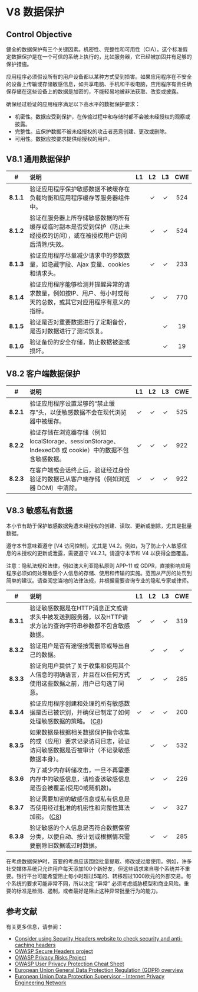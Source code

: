 # V8 数据保护

## Control Objective

健全的数据保护有三个关键因素。机密性、完整性和可用性（CIA）。这个标准假定数据保护是在一个可信的系统上执行的，比如服务器，它已经被加固并有足够的保护措施。

应用程序必须假设所有的用户设备都以某种方式受到损害。如果应用程序在不安全的设备上传输或存储敏感信息，如共享电脑、手机和平板电脑，应用程序有责任确保存储在这些设备上的数据是加密的，不能轻易地被非法获取、改变或披露。

确保经过验证的应用程序满足以下高水平的数据保护要求：

* 机密性。数据应受到保护，在传输过程中和存储时都不会被未经授权的观察或披露。
* 完整性。应保护数据不被未经授权的攻击者恶意创建、更改或删除。
* 可用性。数据应按要求提供给授权的用户。

## V8.1 通用数据保护

| # | 说明 | L1 | L2 | L3 | CWE |
| :---: | :--- | :---: | :---:| :---: | :---: |
| **8.1.1** | 验证应用程序保护敏感数据不被缓存在负载均衡和应用程序缓存等服务器组件中。 | | ✓ | ✓ | 524 |
| **8.1.2** | 验证在服务器上所存储敏感数据的所有缓存或临时副本是否受到保护（防止未经授权的访问），或在被授权用户访问后清除/失效。 | | ✓ | ✓ | 524 |
| **8.1.3** | 验证应用程序尽量减少请求中的参数数量，如隐藏字段、Ajax 变量、cookies 和请求头。 | | ✓ | ✓ | 233 |
| **8.1.4** | 验证应用程序能够检测并提醒异常的请求数量，例如按IP、用户、每小时或每天的总数，或其它对应用程序有意义的指标。 | | ✓ | ✓ | 770 |
| **8.1.5** | 验证是否对重要数据进行了定期备份，是否对数据进行了测试恢复。 | | | ✓ | 19 |
| **8.1.6** | 验证备份的安全存储，防止数据被盗或损坏。 | | | ✓ | 19 |

## V8.2 客户端数据保护

| # | 说明 | L1 | L2 | L3 | CWE |
| :---: | :--- | :---: | :---:| :---: | :---: |
| **8.2.1** | 验证应用程序设置足够的“禁止缓存”头，以便敏感数据不会在现代浏览器中被缓存。 | ✓ | ✓ | ✓ | 525 |
| **8.2.2** | 验证存储在浏览器存储（例如 localStorage、sessionStorage、IndexedDB 或 cookie）中的数据不包含敏感数据。 | ✓ | ✓ | ✓ | 922 |
| **8.2.3** | 在客户端或会话终止后，验证经过身份验证的数据已从客户端存储（例如浏览器 DOM）中清除。 | ✓ | ✓ | ✓ | 922 |

## V8.3 敏感私有数据

本小节有助于保护敏感数据免遭未经授权的创建、读取、更新或删除，尤其是批量数据。

遵守本节意味着遵守 [V4 访问控制]，尤其是 V4.2。例如，为了防止个人敏感信息的未授权的更新或泄露，需要遵守 V4.2.1。请遵守本节和 V4 以获得全面覆盖。

注意：隐私法规和法律，例如澳大利亚隐私原则 APP-11 或 GDPR，直接影响应用程序必须如何处理敏感个人信息的存储、使用和传输的实施。范围从严厉的处罚到简单的建议。请查阅您当地的法律法规，并根据需要咨询专业的隐私专家或律师。

| # | 说明 | L1 | L2 | L3 | CWE |
| :---: | :--- | :---: | :---:| :---: | :---: |
| **8.3.1** | 验证敏感数据是在HTTP消息正文或请求头中被发送到服务器，以及HTTP请求方法的查询字符串参数都不包含敏感数据。 | ✓ | ✓ | ✓ | 319 |
| **8.3.2** | 验证用户是否有途径按需删除或导出自己的数据。| | ✓ | ✓ | ✓ | 212 |
| **8.3.3** | 验证向用户提供了关于收集和使用其个人信息的明确语言，并且在以任何方式使用这些数据之前，用户已勾选了同意。 | ✓ | ✓ | ✓ | 285 |
| **8.3.4** | 验证应用程序创建和处理的所有敏感数据是否已被识别，并确保已制定了如何处理敏感数据的策略。 ([C8](https://owasp.org/www-project-proactive-controls/#div-numbering)) | ✓ | ✓ | ✓ | 200 |
| **8.3.5** | 如果数据是根据相关数据保护指令收集的或（应用）要求记录访问日志，验证访问敏感数据是否被审计（不记录敏感数据本身）。 | | ✓ | ✓ | 532 |
| **8.3.6** | 为了减少内存转储攻击，一旦不再需要内存中的敏感信息，请检查该敏感信息是否会被覆盖(使用0或随机数)。 | | ✓ | ✓ | 226 |
| **8.3.7** | 验证需要加密的敏感信息或私有信息是否使用经过批准的机密性和完整性算法加密。 ([C8](https://owasp.org/www-project-proactive-controls/#div-numbering)) | | ✓ | ✓ | 327 |
| **8.3.8** | 验证敏感的个人信息是否符合数据保留分类，以便自动、按计划或根据情况需要删除旧数据或过时数据。 | | ✓ | ✓ | 285 |

在考虑数据保护时，首要的考虑应该围绕批量提取、修改或过度使用。例如，许多社交媒体系统只允许用户每天添加100个新好友，但这些请求来自哪个系统并不重要。银行平台可能希望阻止每小时超过5笔的、转移超过1000欧元的外部交易。每个系统的要求可能非常不同，所以决定 “异常” 必须考虑威胁模型和商业风险。重要的标准是检测、遏制，或者最好是阻止这种异常批量行为的能力。

## 参考文献

有关更多信息，请参阅：

* [Consider using Security Headers website to check security and anti-caching headers](https://securityheaders.io)
* [OWASP Secure Headers project](https://owasp.org/www-project-secure-headers/)
* [OWASP Privacy Risks Project](https://owasp.org/www-project-top-10-privacy-risks/)
* [OWASP User Privacy Protection Cheat Sheet](https://cheatsheetseries.owasp.org/cheatsheets/User_Privacy_Protection_Cheat_Sheet.html)
* [European Union General Data Protection Regulation (GDPR) overview](https://edps.europa.eu/data-protection_en)
* [European Union Data Protection Supervisor - Internet Privacy Engineering Network](https://edps.europa.eu/data-protection/ipen-internet-privacy-engineering-network_en)
